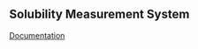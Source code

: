 ## Solubility Measurement System
[Documentation](https://nda111.github.io/SolubilityMeasurement_struct/)
